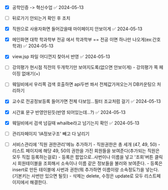 - [x] 공학인증 -> 혁신수업 ✅ 2024-05-13
- [ ] 뒤로가기 안되는거 확인 후 조치
- [x] 직원으로 사용자화면 들어갔을때 마이페이지 안보이게 ✅ 2024-05-13
- [x] 메인화면 대학 학과학부 전공 에서 학과학부 == 전공 이면 하나만 나오게(ex:간호학과) ✅ 2024-05-13
- [x] view.jsp 파일 어디껀지 찾아서 반영 ✅ 2024-05-13
- [ ] 강의평가 현시점 직전의 두개학기만 보여지도록(없으면 안보이게)
      - 강의평가 쪽 페이징 없애기(+)
- [ ] 웨일비에서 우리쪽 검색 호출하면 api두번 쏴서 전체값가져오는거 DB카운팅으 처리하기
- [x] 교수로 전공정보등록 들어가면 전체 다보임...필터 조교처럼 걸기 ✅ 2024-05-13
- [x] 시간표 문구 반영안된듯(반영 되어있는데...?) ✅ 2024-05-13
- [x] 웨일비에서 검색 넘길때 whailbe라고 넘기는지 확인 ✅ 2024-05-13
- [ ] 관리자페이지 'IA정보구조' 빼고 다 날리기
- [ ] 서비스관리에 '직원 권한관리'메뉴 추가하기
      - 직원권한은 총 세개 (47, 49, 50)
      - 리스트 페이지에 해당 49, 50의 권한을 가진 회원들을 보여준다(추가되는 직원은 모두 직접 등록하는걸로)
      - 등록은 팝업으로..사번이나 이름을 넣고 '조회'버튼 클릭 시 회원테이블을 조회해서 소속이나 이름 같은 정보들을 불러와 보여준다.
      - 등록은 insert로 만든 테이블에 사번과 권한(뭐 추가하면 이름이랑 소속정도?)을 넣는다.(기본키는 사번만 있으면 될듯)
      - 삭제는 delete, 수정은 update로 모두 리스트페이지에서 해결한다.       
    